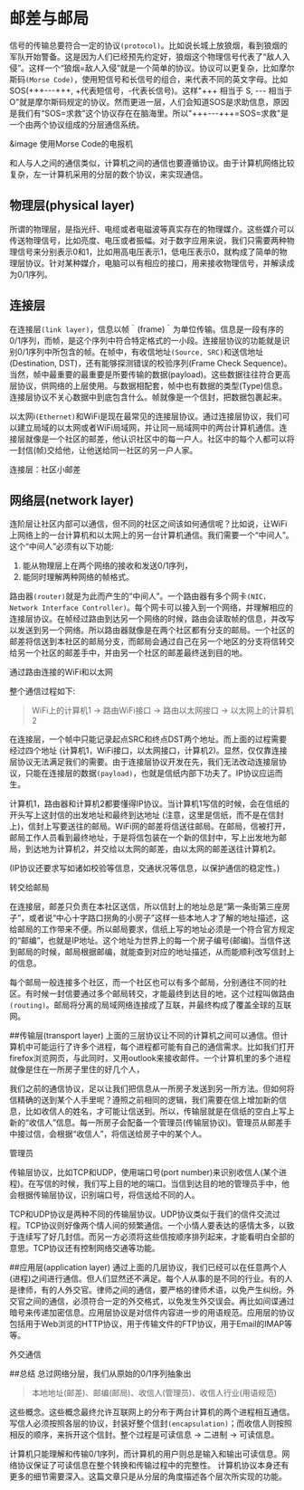 # 邮差与邮局
信号的传输总要符合一定的协议`(protocol)`。比如说长城上放狼烟，看到狼烟的军队开始警备。这是因为人们已经预先约定好，狼烟这个物理信号代表了“敌人入侵”。这样一个“狼烟=敌人入侵”就是一个简单的协议。协议可以更复杂，比如摩尔斯码`(Morse
Code)`，使用短信号和长信号的组合，来代表不同的英文字母。比如SOS(+++---+++,  +代表短信号，-代表长信号)。这样"+++ 相当于 S,
--- 相当于
O"就是摩尔斯码规定的协议。然而更进一层，人们会知道SOS是求助信息，原因是我们有“SOS=求救”这个协议存在在脑海里。所以"+++---+++=SOS=求救"是一个由两个协议组成的分层通信系统。

&image 使用Morse Code的电报机

和人与人之间的通信类似，计算机之间的通信也要遵循协议。由于计算机网络比较复杂，左一计算机采用的分层的数个协议，来实现通信。

## 物理层(physical layer)
所谓的物理层，是指光纤、电缆或者电磁波等真实存在的物理媒介。这些媒介可以传送物理信号，比如亮度、电压或者振幅。对于数字应用来说，我们只需要两种物理信号来分别表示0和1，比如用高电压表示1，低电压表示0，就构成了简单的物理层协议。针对某种媒介，电脑可以有相应的接口，用来接收物理信号，并解读成为0/1序列。

  
## 连接层
在连接层`(link
layer)`，信息以帧｀(frame)｀为单位传输。信息是一段有序的0/1序列，而帧，是这个序列中符合特定格式的一小段。连接层协议的功能就是识别0/1序列中所包含的帧。在帧中，有收信地址`(Source,
SRC)`和送信地址(Destination, DST)，还有能够探测错误的校验序列(Frame Check Sequence)。当然，帧中最重要的最重要是所要传输的数据(payload)。这些数据往往符合更高层协议，供网络的上层使用。与数据相配套，帧中也有数据的类型(Type)信息。连接层协议不关心数据中到底包含什么。帧就像是一个信封，把数据包裹起来。

以太网i`(Ethernet)`和WiFi是现在最常见的连接层协议。通过连接层协议，我们可以建立局域的以太网或者WiFi局域网，并让同一局域网中的两台计算机通信。连接层就像是一个社区的邮差，他认识社区中的每一户人。社区中的每个人都可以将一封信(帧)交给他，让他送给同一社区的另一户人家。



连接层：社区小邮差

## 网络层(network layer)
连阶层让社区内部可以通信，但不同的社区之间该如何通信呢？比如说，让WiFi上网络上的一台计算机和以太网上的另一台计算机通信。我们需要一个“中间人”。这个“中间人”必须有以下功能:

1. 能从物理层上在两个网络的接收和发送0/1序列，
2. 能同时理解两种网络的帧格式。

路由器`(router)`就是为此而产生的“中间人”。一个路由器有多个网卡`(NIC，Network Interface Controller)`。每个网卡可以接入到一个网络，并理解相应的连接层协议。在帧经过路由到达另一个网络的时候，路由会读取帧的信息，并改写以发送到另一个网络。所以路由器就像是在两个社区都有分支的邮局。一个社区的邮差将信送到本社区的邮局分支，而邮局会通过自己在另一个地区的分支将信转交给另一个社区的邮差手中，并由另一个社区的邮差最终送到目的地。

通过路由连接的WiFi和以太网

整个通信过程如下:
> WiFi上的计算机1 -> 路由WiFi接口 ->  路由以太网接口 -> 以太网上的计算机2

在连接层，一个帧中只能记录起点SRC和终点DST两个地址。而上面的过程需要经过四个地址
(计算机1，WiFi接口，以太网接口，计算机2)。显然，仅仅靠连接层协议无法满足我们的需要。由于连接层协议开发在先，我们无法改动连接层协议，只能在连接层的数据`(payload)`，也就是信纸内部下功夫了。IP协议应运而生。

计算机1，路由器和计算机2都要懂得IP协议。当计算机1写信的时候，会在信纸的开头写上这封信的出发地址和最终到达地址
(注意，这里是信纸，而不是在信封上)，信封上写要送往的邮局。WiFi网的邮差将信送往邮局。在邮局，信被打开，邮局工作人员看到最终地址，于是将信包装在一个新的信封中，写上出发地为邮局，到达地为计算机2，并交给以太网的邮差，由以太网的邮差送往计算机2。

(IP协议还要求写如诸如校验等信息，交通状况等信息，以保护通信的稳定性。)


转交给邮局

在连接层，邮差只负责在本社区送信，所以信封上的地址总是“第一条街第三座房子”，或者说“中心十字路口拐角的小房子”这样一些本地人才了解的地址描述，这给邮局的工作带来不便。所以邮局要求，信纸上写的地址必须是一个符合官方规定的“邮编”，也就是IP地址。这个地址为世界上的每一个房子编号(邮编)。当信件送到邮局的时候，邮局根据邮编，就能查到对应的地址描述，从而能顺利改写信封上的信息。

每个邮局一般连接多个社区，而一个社区也可以有多个邮局，分别通往不同的社区。有时候一封信要通过多个邮局转交，才能最终到达目的地，这个过程叫做路由`(routing)`。邮局将分离的局域网络连接成了互联，并最终构成了覆盖全球的互联网。
  
##传输层(transport layer)
上面的三层协议让不同的计算机之间可以通信。但计算机中可能运行了许多个进程，每个进程都可能有自己的通信需求。比如我们打开firefox浏览网页，与此同时，又用outlook来接收邮件。一个计算机里的多个进程就像是住在一所房子里住的好几个人，

我们之前的通信协议，足以让我们把信息从一所房子发送到另一所方法。但如何将信精确的送到某个人手里呢？遵照之前相同的逻辑，我们需要在信上增加新的信息，比如收信人的姓名，才可能让信送到。所以，传输层就是在信纸的空白上写上新的“收信人”信息。每一所房子会配备一个管理员(传输层协议)。管理员从邮差手中接过信，会根据“收信人”，将信送给房子中的某个人。

管理员

传输层协议，比如TCP和UDP，使用端口号(port
number)来识别收信人(某个进程)。在写信的时候，我们写上目的地的端口。当信到达目的地的管理员手中，他会根据传输层协议，识别端口号，将信送给不同的人。

TCP和UDP协议是两种不同的传输层协议。UDP协议类似于我们的信件交流过程。TCP协议则好像两个情人间的频繁通信。一个小情人要表达的感情太多，以致于连续写了好几封信。而另一方必须将这些信按顺序排列起来，才能看明白全部的意思。TCP协议还有控制网络交通等功能。

 
##应用层(application layer)
通过上面的几层协议，我们已经可以在任意两个人(进程)之间进行通信。但人们显然还不满足。每个人从事的是不同的行业。有的人是律师，有的人外交官。律师之间的通信，要严格的律师术语，以免产生纠纷。外交官之间的通信，必须符合一定的外交格式，以免发生外交误会。再比如间谍通过暗号来传递加密信息。应用层协议是对信件内容进一步的用语规范。应用层的协议包括用于Web浏览的HTTP协议，用于传输文件的FTP协议，用于Email的IMAP等等。

外交通信

##总结
总过网络分层，我们从原始的0/1序列抽象出

>本地地址(邮差)、邮编(邮局)、收信人(管理员)、收信人行业(用语规范)

这些概念。这些概念最终允许互联网上的分布于两台计算机的两个进程相互通信。写信人必须按照各层的协议，封装好整个信封`(encapsulation)`；而收信人则按照相反的顺序，来拆开这个信封。整个过程是可读信息 -> 二进制 -> 可读信息。

计算机只能理解和传输0/1序列，而计算机的用户则总是输入和输出可读信息。网络协议保证了可读信息在整个转换和传输过程中的完整性。
计算机协议本身还有更多的细节需要深入。这篇文章只是从分层的角度描述各个层次所实现的功能。

